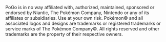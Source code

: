 PoGo is in no way affiliated with, authorized, maintained, sponsored or endorsed by Niantic, The Pokémon Company, Nintendo or any of its affiliates or subsidiaries. Use at your own risk.
Pokémon© and all associated logos and designs are trademarks or registered trademarks or service marks of The Pokémon Company©.
All rights reserved and other trademarks are the property of their respective owners.